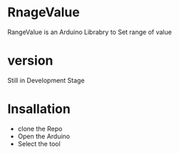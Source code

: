 # RnageValue
RangeValue is an Arduino Librabry to Set range of value 

# version 
Still in Development Stage

# Insallation 
- clone the Repo 
- Open the Arduino 
- Select the tool
